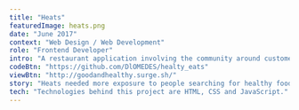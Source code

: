 ```yaml
---
title: "Heats"
featuredImage: heats.png
date: "June 2017"
context: "Web Design / Web Development"
role: "Frontend Developer"
intro: "A restaurant application involving the community around customers, chefs and restaurant staff."
codeBtn: "https://github.com/DlOMEDES/healty_eats"
viewBtn: "http://goodandhealthy.surge.sh/"
story: "Heats needed more exposure to people searching for healthy foods online. It is built as a landing page that responds to differnt screen sizes. Making sure that it renders clean information on most devices."
tech: "Technologies behind this project are HTML, CSS and JavaScript."
---
```

